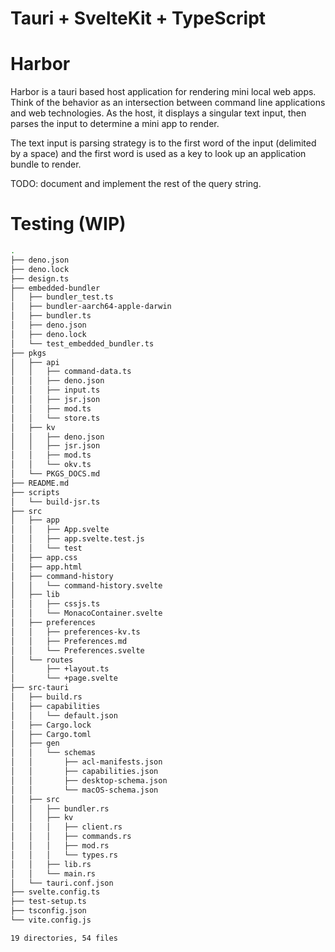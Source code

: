 # Tauri + SvelteKit + TypeScript

# Harbor
Harbor is a tauri based host application for rendering mini local web apps. Think of the behavior as an intersection between command line applications and web technologies. As the host, it displays a singular text input, then parses the input to determine a mini app to render.

The text input is parsing strategy is to the first word of the input (delimited by a space) and the first word is used as a key to look up an application bundle to render.

TODO: document and implement the rest of the query string.

# Testing (WIP)


```bash
.
├── deno.json
├── deno.lock
├── design.ts
├── embedded-bundler
│   ├── bundler_test.ts
│   ├── bundler-aarch64-apple-darwin
│   ├── bundler.ts
│   ├── deno.json
│   ├── deno.lock
│   └── test_embedded_bundler.ts
├── pkgs
│   ├── api
│   │   ├── command-data.ts
│   │   ├── deno.json
│   │   ├── input.ts
│   │   ├── jsr.json
│   │   ├── mod.ts
│   │   └── store.ts
│   ├── kv
│   │   ├── deno.json
│   │   ├── jsr.json
│   │   ├── mod.ts
│   │   └── okv.ts
│   └── PKGS_DOCS.md
├── README.md
├── scripts
│   └── build-jsr.ts
├── src
│   ├── app
│   │   ├── App.svelte
│   │   ├── app.svelte.test.js
│   │   └── test
│   ├── app.css
│   ├── app.html
│   ├── command-history
│   │   └── command-history.svelte
│   ├── lib
│   │   ├── cssjs.ts
│   │   └── MonacoContainer.svelte
│   ├── preferences
│   │   ├── preferences-kv.ts
│   │   ├── Preferences.md
│   │   └── Preferences.svelte
│   └── routes
│       ├── +layout.ts
│       └── +page.svelte
├── src-tauri
│   ├── build.rs
│   ├── capabilities
│   │   └── default.json
│   ├── Cargo.lock
│   ├── Cargo.toml
│   ├── gen
│   │   └── schemas
│   │       ├── acl-manifests.json
│   │       ├── capabilities.json
│   │       ├── desktop-schema.json
│   │       └── macOS-schema.json
│   ├── src
│   │   ├── bundler.rs
│   │   ├── kv
│   │   │   ├── client.rs
│   │   │   ├── commands.rs
│   │   │   ├── mod.rs
│   │   │   └── types.rs
│   │   ├── lib.rs
│   │   └── main.rs
│   └── tauri.conf.json
├── svelte.config.ts
├── test-setup.ts
├── tsconfig.json
└── vite.config.js

19 directories, 54 files
```
